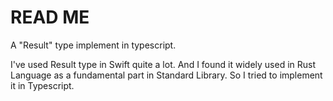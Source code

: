 # READ ME

A "Result" type implement in typescript.

I've used Result type in Swift quite a lot. And I found it widely used in Rust Language as a fundamental part in Standard Library. So I tried to implement it in Typescript.
